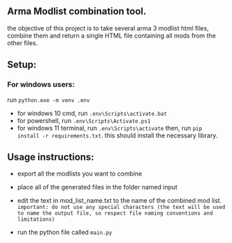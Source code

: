 ## Arma Modlist combination tool.
the objective of this project is to take several arma 3 modlist html files, combine them and return a single HTML file containing all mods from the other files.

## Setup:
### For windows users:
run `python.exe -m venv .env`
- for windows 10 cmd, run `.env\Scripts\activate.bat`
- for powershell, run `.env\Scripts\Activate.ps1`
- for windows 11 terminal, run `.env\Scripts\activate`
then, run `pip install -r requirements.txt`. this should install the necessary library. 

## Usage instructions:
- export all the modlists you want to combine
- place all of the generated files in the folder named input
- edit the text in mod_list_name.txt to the name of the combined mod list. 
`important: do not use any special characters (the text will be used to name the output file, so respect file naming conventions and limitations)`

- run the python file called `main.py`